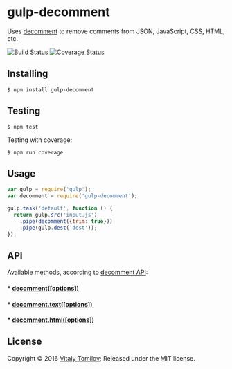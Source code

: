 gulp-decomment
==============

Uses [decomment] to remove comments from JSON, JavaScript, CSS, HTML, etc.

[![Build Status](https://travis-ci.org/vitaly-t/gulp-decomment.svg?branch=master)](https://travis-ci.org/vitaly-t/gulp-decomment)
[![Coverage Status](https://coveralls.io/repos/vitaly-t/gulp-decomment/badge.svg?branch=master)](https://coveralls.io/r/vitaly-t/gulp-decomment?branch=master)

## Installing

```
$ npm install gulp-decomment
```

## Testing

```
$ npm test
```

Testing with coverage:
```
$ npm run coverage
```

## Usage

```js
var gulp = require('gulp');
var decomment = require('gulp-decomment');

gulp.task('default', function () {
  return gulp.src('input.js')
    .pipe(decomment({trim: true}))
    .pipe(gulp.dest('dest'));
});
```

## API

Available methods, according to [decomment API](https://github.com/vitaly-t/decomment#api):

#### * [decomment([options])](https://github.com/vitaly-t/decomment#decommentcode-options--string)
#### * [decomment.text([options])](https://github.com/vitaly-t/decomment#decommenttexttext-options--string)
#### * [decomment.html([options])](https://github.com/vitaly-t/decomment#decommenthtmlhtml-options--string)

## License

Copyright © 2016 [Vitaly Tomilov](https://github.com/vitaly-t);
Released under the MIT license.

[decomment]:https://github.com/vitaly-t/decomment
